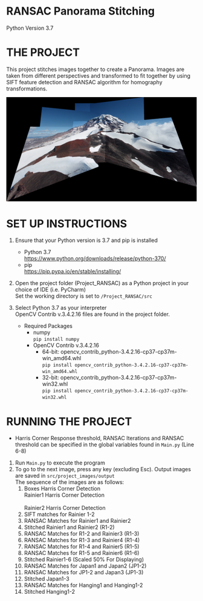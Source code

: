 # RANSAC Panorama Stitching

Python Version 3.7

# THE PROJECT
This project stitches images together to create a Panorama. Images are taken from different perspectives and transformed to fit together by using SIFT feature detection and RANSAC algorithm for homography transformations.

![Rainier](https://github.com/melanie-t/ransac-panorama-stitch/blob/master/src/project_images/output/5.png)

# SET UP INSTRUCTIONS
1.	Ensure that your Python version is 3.7 and pip is installed
    * Python 3.7<br>https://www.python.org/downloads/release/python-370/
    * pip<br>https://pip.pypa.io/en/stable/installing/

2. 	Open the project folder (Project_RANSAC) as a Python project in your choice of IDE (i.e. PyCharm)
    <br>Set the working directory is set to `/Project_RANSAC/src`

3.	Select Python 3.7 as your interpreter
<br> OpenCV Contrib v.3.4.2.16 files are found in the project folder.
    * Required Packages
        * numpy
        <br>`pip install numpy`
        * OpenCV Contrib v.3.4.2.16
            * 64-bit: opencv_contrib_python-3.4.2.16-cp37-cp37m-win_amd64.whl
            <br>`pip install opencv_contrib_python-3.4.2.16-cp37-cp37m-win_amd64.whl`
            * 32-bit: opencv_contrib_python-3.4.2.16-cp37-cp37m-win32.whl
            <br>`pip install opencv_contrib_python-3.4.2.16-cp37-cp37m-win32.whl`

# RUNNING THE PROJECT
* Harris Corner Response threshold, RANSAC Iterations and RANSAC threshold can be specified in the global variables found in `Main.py` (Line 6-8)
1.	Run `Main.py` to execute the program
2.	To go to the next image, press any key (excluding Esc). Output images are saved in `src/project_images/output`
	<br>The sequence of the images are as follows:
	1. Boxes Harris Corner Detection
	<br>Rainier1 Harris Corner Detection 			
	<br>Rainier2 Harris Corner Detection 			
	2. SIFT matches for Rainier 1-2 				
	3. RANSAC Matches for Rainier1 and Rainier2 		
	4. Stitched Rainier1 and Rainier2 (R1-2) 			
	5. RANSAC Matches for R1-2 and Rainier3 (R1-3)
	6. RANSAC Matches for R1-3 and Rainier4 (R1-4)
	7. RANSAC Matches for R1-4 and Rainier5 (R1-5)
	8. RANSAC Matches for R1-5 and Rainier6 (R1-6)
	9. Stitched Rainier1-6	(Scaled 50% For Displaying) 
	10. RANSAC Matches for Japan1 and Japan2 (JP1-2) 	
	11. RANSAC Matches for JP1-2 and Japan3 (JP1-3)		
	12. Stitched Japan1-3 								
	13. RANSAC Matches for Hanging1 and Hanging1-2		
	14. Stitched Hanging1-2						

